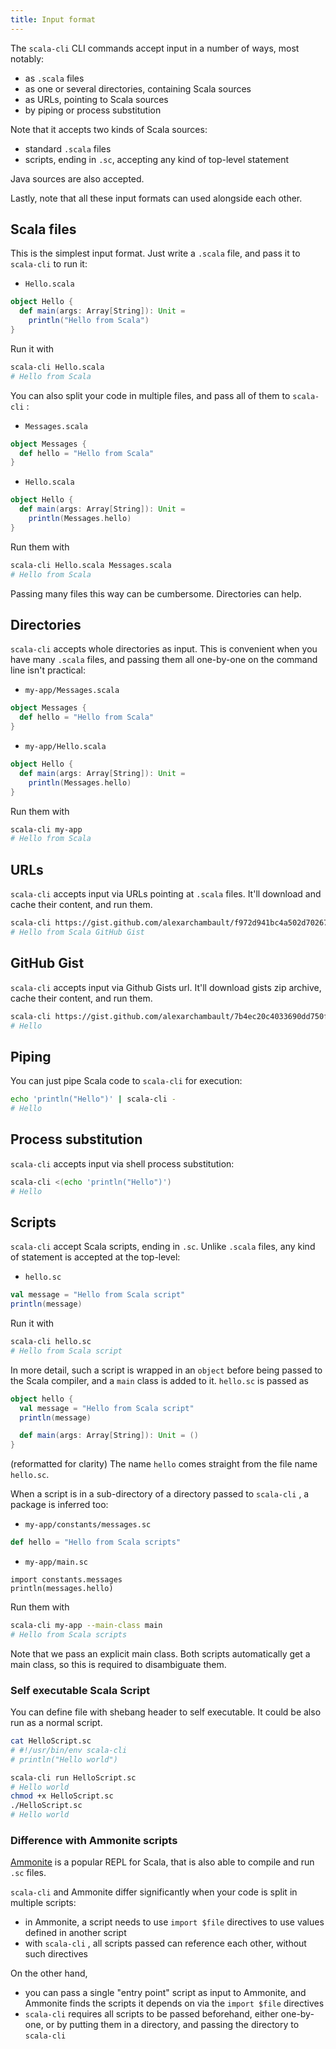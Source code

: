 ```yaml
---
title: Input format
---
```



The `scala-cli` CLI commands accept input in a number of ways, most notably:
- as `.scala` files
- as one or several directories, containing Scala sources
- as URLs, pointing to Scala sources
- by piping or process substitution

Note that it accepts two kinds of Scala sources:
- standard `.scala` files
- scripts, ending in `.sc`, accepting any kind of top-level statement

Java sources are also accepted.

Lastly, note that all these input formats can used alongside each other.

## Scala files

This is the simplest input format. Just write a `.scala` file, and pass it to
`scala-cli` to run it:

- `Hello.scala`

```scala
object Hello {
  def main(args: Array[String]): Unit =
    println("Hello from Scala")
}
```

Run it with
```bash
scala-cli Hello.scala
# Hello from Scala
```

You can also split your code in multiple files, and pass all of them to `scala-cli` :

- `Messages.scala`
```scala
object Messages {
  def hello = "Hello from Scala"
}
```

- `Hello.scala`
```scala
object Hello {
  def main(args: Array[String]): Unit =
    println(Messages.hello)
}
```

Run them with
```bash
scala-cli Hello.scala Messages.scala
# Hello from Scala
```

Passing many files this way can be cumbersome. Directories can help.

## Directories

`scala-cli` accepts whole directories as input. This is convenient when you have many
`.scala` files, and passing them all one-by-one on the command line isn't practical:

- `my-app/Messages.scala`
```scala
object Messages {
  def hello = "Hello from Scala"
}
```

- `my-app/Hello.scala`
```scala
object Hello {
  def main(args: Array[String]): Unit =
    println(Messages.hello)
}
```

Run them with
```bash
scala-cli my-app
# Hello from Scala
```

## URLs

`scala-cli` accepts input via URLs pointing at `.scala` files.
It'll download and cache their content, and run them.

```bash
scala-cli https://gist.github.com/alexarchambault/f972d941bc4a502d70267cfbbc4d6343/raw/2691c01984c9249936a625a42e29a822a357b0f6/Test.scala
# Hello from Scala GitHub Gist
```

## GitHub Gist

`scala-cli` accepts input via Github Gists url.
It'll download gists zip archive, cache their content, and run them.

```bash
scala-cli https://gist.github.com/alexarchambault/7b4ec20c4033690dd750ffd601e540ec
# Hello
```

## Piping

You can just pipe Scala code to `scala-cli` for execution:
```bash
echo 'println("Hello")' | scala-cli -
# Hello
```

## Process substitution

`scala-cli` accepts input via shell process substitution:
```bash
scala-cli <(echo 'println("Hello")')
# Hello
```

## Scripts

`scala-cli` accept Scala scripts, ending in `.sc`. Unlike `.scala` files,
any kind of statement is accepted at the top-level:

- `hello.sc`
```scala
val message = "Hello from Scala script"
println(message)
```

Run it with
```bash
scala-cli hello.sc
# Hello from Scala script
```

In more detail, such a script is wrapped in an `object` before being passed to
the Scala compiler, and a `main` class is added to it. `hello.sc` is passed as
```scala
object hello {
  val message = "Hello from Scala script"
  println(message)

  def main(args: Array[String]): Unit = ()
}
```
(reformatted for clarity)
The name `hello` comes straight from the file name `hello.sc`.

When a script is in a sub-directory of a directory passed to `scala-cli` , a package is inferred too:

- `my-app/constants/messages.sc`
```scala
def hello = "Hello from Scala scripts"
```

- `my-app/main.sc`
```
import constants.messages
println(messages.hello)
```

Run them with
```bash
scala-cli my-app --main-class main
# Hello from Scala scripts
```

Note that we pass an explicit main class. Both scripts automatically get a main class, so this
is required to disambiguate them.

### Self executable Scala Script

You can define file with shebang header to self executable. It could be also run as a normal script.

```bash
cat HelloScript.sc
# #!/usr/bin/env scala-cli
# println("Hello world")

scala-cli run HelloScript.sc
# Hello world
chmod +x HelloScript.sc
./HelloScript.sc
# Hello world
```

### Difference with Ammonite scripts

[Ammonite](http://ammonite.io) is a popular REPL for Scala, that is also able to compile and run
`.sc` files.

`scala-cli` and Ammonite differ significantly when your code is split in multiple scripts:
- in Ammonite, a script needs to use `import $file` directives to use values defined in another script
- with `scala-cli` , all scripts passed can reference each other, without such directives

On the other hand,
- you can pass a single "entry point" script as input to Ammonite, and Ammonite finds the scripts
it depends on via the `import $file` directives
- `scala-cli` requires all scripts to be passed beforehand, either one-by-one, or by putting them in a
directory, and passing the directory to `scala-cli`